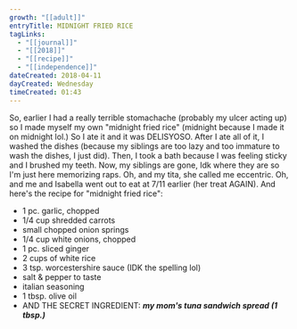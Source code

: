 ```yaml
---
growth: "[[adult]]"
entryTitle: MIDNIGHT FRIED RICE
tagLinks:
  - "[[journal]]"
  - "[[2018]]"
  - "[[recipe]]"
  - "[[independence]]"
dateCreated: 2018-04-11
dayCreated: Wednesday
timeCreated: 01:43
---
```

So, earlier I had a really terrible stomachache (probably my ulcer acting up) so I made myself my own "midnight fried rice" (midnight because I made it on midnight lol.) So I ate it and it was DELISYOSO. After I ate all of it, I washed the dishes (because my siblings are too lazy and too immature to wash the dishes, I just did). Then, I took a bath because I was feeling sticky and I brushed my teeth. Now, my siblings are gone, Idk where they are so I'm just here memorizing raps. Oh, and my tita, she called me eccentric. Oh, and me and Isabella went out to eat at 7/11 earlier (her treat AGAIN). And here's the recipe for "midnight fried rice":

- 1 pc. garlic, chopped
- 1/4 cup shredded carrots
- small chopped onion springs
- 1/4 cup white onions, chopped
- 1 pc. sliced ginger
- 2 cups of white rice
- 3 tsp. worcestershire sauce (IDK the spelling lol)
- salt & pepper to taste
- italian seasoning
- 1 tbsp. olive oil
- AND THE SECRET INGREDIENT: ***my mom's tuna sandwich spread (1 tbsp.)***